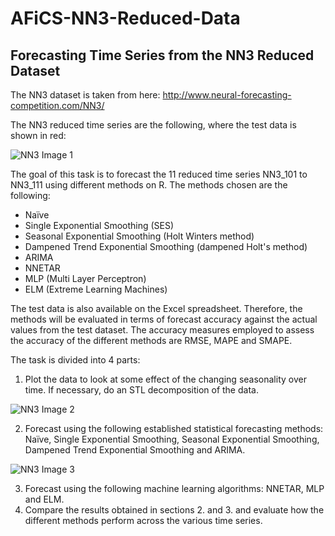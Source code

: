 # AFiCS-NN3-Reduced-Data
## Forecasting Time Series from the NN3 Reduced Dataset

The NN3 dataset is taken from here: http://www.neural-forecasting-competition.com/NN3/

The NN3 reduced time series are the following, where the test data is shown in red:

![NN3 Image 1](https://github.com/martaaliu/AFiCS-NN3-Reduced-Data/blob/main/Images/NN3%20Plot%201%20(a.1).png?raw=true)

The goal of this task is to forecast the 11 reduced time series NN3_101 to NN3_111 using different methods on R. The methods chosen are the following:
* Naïve
* Single Exponential Smoothing (SES)
* Seasonal Exponential Smoothing (Holt Winters method)
* Dampened Trend Exponential Smoothing (dampened Holt's method)
* ARIMA
* NNETAR
* MLP (Multi Layer Perceptron)
* ELM (Extreme Learning Machines)

The test data is also available on the Excel spreadsheet. Therefore, the methods will be evaluated in terms of forecast accuracy against the actual values from the test dataset. The accuracy measures employed to assess the accuracy of the different methods are RMSE, MAPE and SMAPE. 

The task is divided into 4 parts:
1. Plot the data to look at some effect of the changing seasonality over time. If necessary, do an STL decomposition of the data.

![NN3 Image 2](https://github.com/martaaliu/AFiCS-NN3-Reduced-Data/blob/main/Images/NN3%20Plot%202%20(a.1).png?raw=true)

2. Forecast using the following established statistical forecasting methods: Naïve, Single Exponential Smoothing, Seasonal Exponential Smoothing, Dampened Trend Exponential Smoothing and ARIMA.

![NN3 Image 3](https://github.com/martaaliu/AFiCS-NN3-Reduced-Data/blob/main/Images/NN3%20Plot%202%20(a.2).png?raw=true)

3. Forecast using the following machine learning algorithms: NNETAR, MLP and ELM.
4. Compare the results obtained in sections 2. and 3. and evaluate how the different methods perform across the various time series. 

